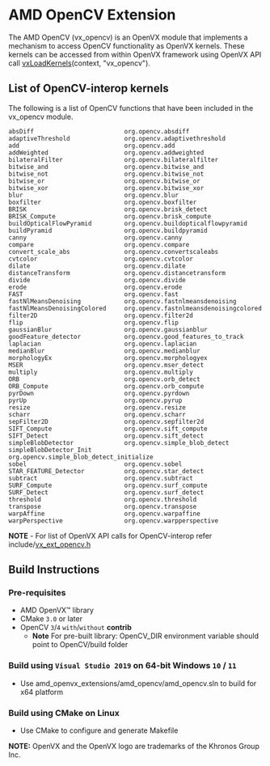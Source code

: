 # AMD OpenCV Extension

The AMD OpenCV (vx_opencv) is an OpenVX module that implements a mechanism to access OpenCV functionality as OpenVX kernels. These kernels can be accessed from within OpenVX framework using OpenVX API call [vxLoadKernels](https://www.khronos.org/registry/vx/specs/1.0.1/html/da/d83/group__group__user__kernels.html#gae00b6343fbb0126e3bf0f587b09393a3)(context, "vx_opencv").

## List of OpenCV-interop kernels

The following is a list of OpenCV functions that have been included in the vx_opencv module.

    absDiff                     	org.opencv.absdiff
    adaptiveThreshold           	org.opencv.adaptivethreshold
    add                         	org.opencv.add
    addWeighted                 	org.opencv.addweighted
    bilateralFilter             	org.opencv.bilateralfilter
    bitwise_and                 	org.opencv.bitwise_and
    bitwise_not                 	org.opencv.bitwise_not
    bitwise_or                  	org.opencv.bitwise_or
    bitwise_xor                 	org.opencv.bitwise_xor
    blur                        	org.opencv.blur
    boxfilter                   	org.opencv.boxfilter
    BRISK                       	org.opencv.brisk_detect
    BRISK_Compute               	org.opencv.brisk_compute
    buildOpticalFlowPyramid     	org.opencv.buildopticalflowpyramid
    buildPyramid                	org.opencv.buildpyramid
    canny                       	org.opencv.canny
    compare                     	org.opencv.compare
    convert_scale_abs           	org.opencv.convertscaleabs
    cvtcolor                    	org.opencv.cvtcolor
    dilate                      	org.opencv.dilate
    distanceTransform           	org.opencv.distancetransform
    divide                      	org.opencv.divide
    erode                       	org.opencv.erode
    FAST                        	org.opencv.fast
    fastNlMeansDenoising        	org.opencv.fastnlmeansdenoising
    fastNlMeansDenoisingColored 	org.opencv.fastnlmeansdenoisingcolored
    filter2D                    	org.opencv.filter2d
    flip                        	org.opencv.flip
    gaussianBlur                	org.opencv.gaussianblur
    goodFeature_detector        	org.opencv.good_features_to_track
    laplacian                   	org.opencv.laplacian
    medianBlur                  	org.opencv.medianblur
    morphologyEx                	org.opencv.morphologyex
    MSER                        	org.opencv.mser_detect
    multiply                    	org.opencv.multiply
    ORB                         	org.opencv.orb_detect
    ORB_Compute                 	org.opencv.orb_compute
    pyrDown                     	org.opencv.pyrdown
    pyrUp                       	org.opencv.pyrup
    resize                      	org.opencv.resize
    scharr                      	org.opencv.scharr
    sepFilter2D                 	org.opencv.sepfilter2d
    SIFT_Compute                	org.opencv.sift_compute
    SIFT_Detect                 	org.opencv.sift_detect
    simpleBlobDetector          	org.opencv.simple_blob_detect
    simpleBlobDetector_Init     	org.opencv.simple_blob_detect_initialize
    sobel                       	org.opencv.sobel
    STAR_FEATURE_Detector       	org.opencv.star_detect
    subtract                    	org.opencv.subtract
    SURF_Compute                	org.opencv.surf_compute
    SURF_Detect                 	org.opencv.surf_detect
    threshold                   	org.opencv.threshold
    transpose                   	org.opencv.transpose
    warpAffine                  	org.opencv.warpaffine
    warpPerspective             	org.opencv.warpperspective

**NOTE** - For list of OpenVX API calls for OpenCV-interop refer include/[vx_ext_opencv.h](include/vx_ext_opencv.h)

## Build Instructions

### Pre-requisites

* AMD OpenVX&trade; library
* CMake `3.0` or later
* OpenCV `3`/`4` `with`/`without` **contrib**
    - **Note** For pre-built library: OpenCV_DIR environment variable should point to OpenCV/build folder

### Build using `Visual Studio 2019` on 64-bit Windows `10` / `11`

* Use amd_openvx_extensions/amd_opencv/amd_opencv.sln to build for x64 platform

### Build using CMake on Linux

* Use CMake to configure and generate Makefile

**NOTE:** OpenVX and the OpenVX logo are trademarks of the Khronos Group Inc.

